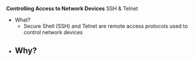 **Controlling Access to Network Devices**
SSH & Telnet
- What?
	- Secure Shell (SSH) and Telnet are remote access protocols used to control network devices
- Why?
	- 